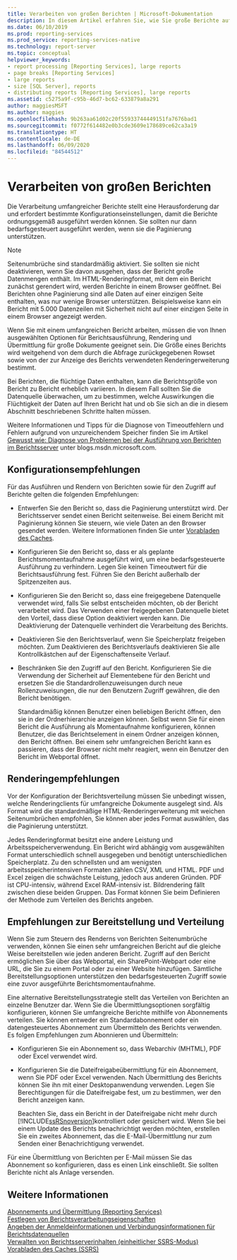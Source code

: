 ```yaml
---
title: Verarbeiten von großen Berichten | Microsoft-Dokumentation
description: In diesem Artikel erfahren Sie, wie Sie große Berichte auf dem Berichtsserver ordnungsgemäß ausführen, indem Sie den Empfehlungen zu Konfiguration, Rendering, Bereitstellung und Verteilung folgen.
ms.date: 06/10/2019
ms.prod: reporting-services
ms.prod_service: reporting-services-native
ms.technology: report-server
ms.topic: conceptual
helpviewer_keywords:
- report processing [Reporting Services], large reports
- page breaks [Reporting Services]
- large reports
- size [SQL Server], reports
- distributing reports [Reporting Services], large reports
ms.assetid: c5275a9f-c95b-46d7-bc62-633879a8a291
author: maggiesMSFT
ms.author: maggies
ms.openlocfilehash: 9b263aa61d02c20f55933744449151fa7676bad1
ms.sourcegitcommit: f0772f614482e0b3cde3609e178689ce62ca3a19
ms.translationtype: HT
ms.contentlocale: de-DE
ms.lasthandoff: 06/09/2020
ms.locfileid: "84544512"
---
```

# <a name="process-large-reports"></a>Verarbeiten von großen Berichten
  Die Verarbeitung umfangreicher Berichte stellt eine Herausforderung dar und erfordert bestimmte Konfigurationseinstellungen, damit die Berichte ordnungsgemäß ausgeführt werden können. Sie sollten nur dann bedarfsgesteuert ausgeführt werden, wenn sie die Paginierung unterstützen.  
  
> [!NOTE]  
>  Seitenumbrüche sind standardmäßig aktiviert. Sie sollten sie nicht deaktivieren, wenn Sie davon ausgehen, dass der Bericht große Datenmengen enthält. Im HTML-Renderingformat, mit dem ein Bericht zunächst gerendert wird, werden Berichte in einem Browser geöffnet. Bei Berichten ohne Paginierung sind alle Daten auf einer einzigen Seite enthalten, was nur wenige Browser unterstützen. Beispielsweise kann ein Bericht mit 5.000 Datenzeilen mit Sicherheit nicht auf einer einzigen Seite in einem Browser angezeigt werden.  
  
 Wenn Sie mit einem umfangreichen Bericht arbeiten, müssen die von Ihnen ausgewählten Optionen für Berichtsausführung, Rendering und Übermittlung für große Dokumente geeignet sein. Die Größe eines Berichts wird weitgehend von dem durch die Abfrage zurückgegebenen Rowset sowie von der zur Anzeige des Berichts verwendeten Renderingerweiterung bestimmt.  
  
 Bei Berichten, die flüchtige Daten enthalten, kann die Berichtsgröße von Bericht zu Bericht erheblich variieren. In diesem Fall sollten Sie die Datenquelle überwachen, um zu bestimmen, welche Auswirkungen die Flüchtigkeit der Daten auf Ihren Bericht hat und ob Sie sich an die in diesem Abschnitt beschriebenen Schritte halten müssen.  
  
 Weitere Informationen und Tipps für die Diagnose von Timeoutfehlern und Fehlern aufgrund von unzureichendem Speicher finden Sie im Artikel [Gewusst wie: Diagnose von Problemen bei der Ausführung von Berichten im Berichtsserver](https://go.microsoft.com/fwlink/?LinkId=85634) unter blogs.msdn.microsoft.com.  
  
## <a name="configuration-recommendations"></a>Konfigurationsempfehlungen  
 Für das Ausführen und Rendern von Berichten sowie für den Zugriff auf Berichte gelten die folgenden Empfehlungen:  
  
-   Entwerfen Sie den Bericht so, dass die Paginierung unterstützt wird. Der Berichtsserver sendet einen Bericht seitenweise. Bei einem Bericht mit Paginierung können Sie steuern, wie viele Daten an den Browser gesendet werden. Weitere Informationen finden Sie unter [Vorabladen des Caches](../../reporting-services/report-server/preload-the-cache-report-manager.md).  
  
-   Konfigurieren Sie den Bericht so, dass er als geplante Berichtsmomentaufnahme ausgeführt wird, um eine bedarfsgesteuerte Ausführung zu verhindern. Legen Sie keinen Timeoutwert für die Berichtsausführung fest. Führen Sie den Bericht außerhalb der Spitzenzeiten aus.  
  
-   Konfigurieren Sie den Bericht so, dass eine freigegebene Datenquelle verwendet wird, falls Sie selbst entscheiden möchten, ob der Bericht verarbeitet wird. Das Verwenden einer freigegebenen Datenquelle bietet den Vorteil, dass diese Option deaktiviert werden kann. Die Deaktivierung der Datenquelle verhindert die Verarbeitung des Berichts.  
  
-   Deaktivieren Sie den Berichtsverlauf, wenn Sie Speicherplatz freigeben möchten. Zum Deaktivieren des Berichtsverlaufs deaktivieren Sie alle Kontrollkästchen auf der Eigenschaftenseite Verlauf.  
  
-   Beschränken Sie den Zugriff auf den Bericht. Konfigurieren Sie die Verwendung der Sicherheit auf Elementebene für den Bericht und ersetzen Sie die Standardrollenzuweisungen durch neue Rollenzuweisungen, die nur den Benutzern Zugriff gewähren, die den Bericht benötigen.  
  
     Standardmäßig können Benutzer einen beliebigen Bericht öffnen, den sie in der Ordnerhierarchie anzeigen können. Selbst wenn Sie für einen Bericht die Ausführung als Momentaufnahme konfigurieren, können Benutzer, die das Berichtselement in einem Ordner anzeigen können, den Bericht öffnen. Bei einem sehr umfangreichen Bericht kann es passieren, dass der Browser nicht mehr reagiert, wenn ein Benutzer den Bericht im Webportal öffnet.  
  
## <a name="rendering-recommendations"></a>Renderingempfehlungen  
 Vor der Konfiguration der Berichtsverteilung müssen Sie unbedingt wissen, welche Renderingclients für umfangreiche Dokumente ausgelegt sind. Als Format wird die standardmäßige HTML-Renderingerweiterung mit weichen Seitenumbrüchen empfohlen, Sie können aber jedes Format auswählen, das die Paginierung unterstützt.  
  
 Jedes Renderingformat besitzt eine andere Leistung und Arbeitsspeicherverwendung. Ein Bericht wird abhängig vom ausgewählten Format unterschiedlich schnell ausgegeben und benötigt unterschiedlichen Speicherplatz. Zu den schnellsten und am wenigsten arbeitsspeicherintensiven Formaten zählen CSV, XML und HTML. PDF und Excel zeigen die schwächste Leistung, jedoch aus anderen Gründen. PDF ist CPU-intensiv, während Excel RAM-intensiv ist. Bildrendering fällt zwischen diese beiden Gruppen. Das Format können Sie beim Definieren der Methode zum Verteilen des Berichts angeben.  
  
## <a name="deployment-and-distribution-recommendations"></a>Empfehlungen zur Bereitstellung und Verteilung  
 Wenn Sie zum Steuern des Renderns von Berichten Seitenumbrüche verwenden, können Sie einen sehr umfangreichen Bericht auf die gleiche Weise bereitstellen wie jeden anderen Bericht. Zugriff auf den Bericht ermöglichen Sie über das Webportal, ein SharePoint-Webpart oder eine URL, die Sie zu einem Portal oder zu einer Website hinzufügen. Sämtliche Bereitstellungsoptionen unterstützen den bedarfsgesteuerten Zugriff sowie eine zuvor ausgeführte Berichtsmomentaufnahme.  
  
 Eine alternative Bereitstellungsstrategie stellt das Verteilen von Berichten an einzelne Benutzer dar. Wenn Sie die Übermittlungsoptionen sorgfältig konfigurieren, können Sie umfangreiche Berichte mithilfe von Abonnements verteilen. Sie können entweder ein Standardabonnement oder ein datengesteuertes Abonnement zum Übermitteln des Berichts verwenden. Es folgen Empfehlungen zum Abonnieren und Übermitteln:  
  
-   Konfigurieren Sie ein Abonnement so, dass Webarchiv (MHTML), PDF oder Excel verwendet wird.  
  
-   Konfigurieren Sie die Dateifreigabeübermittlung für ein Abonnement, wenn Sie PDF oder Excel verwenden. Nach Übermittlung des Berichts können Sie ihn mit einer Desktopanwendung verwenden. Legen Sie Berechtigungen für die Dateifreigabe fest, um zu bestimmen, wer den Bericht anzeigen kann.  
  
     Beachten Sie, dass ein Bericht in der Dateifreigabe nicht mehr durch [!INCLUDE[ssRSnoversion](../../includes/ssrsnoversion-md.md)]kontrolliert oder gesichert wird. Wenn Sie bei einem Update des Berichts benachrichtigt werden möchten, erstellen Sie ein zweites Abonnement, das die E-Mail-Übermittlung nur zum Senden einer Benachrichtigung verwendet.  
  
 Für eine Übermittlung von Berichten per E-Mail müssen Sie das Abonnement so konfigurieren, dass es einen Link einschließt. Sie sollten Berichte nicht als Anlage versenden.  
  
## <a name="see-also"></a>Weitere Informationen  
 [Abonnements und Übermittlung &#40;Reporting Services&#41;](../../reporting-services/subscriptions/subscriptions-and-delivery-reporting-services.md)   
 [Festlegen von Berichtsverarbeitungseigenschaften](../../reporting-services/report-server/set-report-processing-properties.md)   
 [Angeben der Anmeldeinformationen und Verbindungsinformationen für Berichtsdatenquellen](../../reporting-services/report-data/specify-credential-and-connection-information-for-report-data-sources.md)   
 [Verwalten von Berichtsserverinhalten &#40;einheitlicher SSRS-Modus&#41;](../../reporting-services/report-server/report-server-content-management-ssrs-native-mode.md)   
 [Vorabladen des Caches (SSRS)](../../reporting-services/report-server/preload-the-cache-report-manager.md)  
